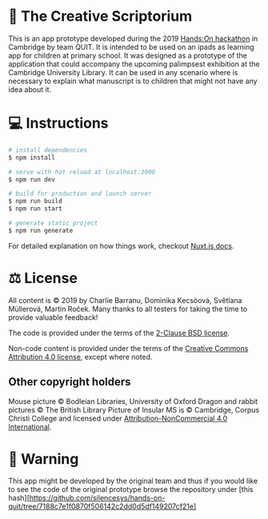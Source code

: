 # 📜 The Creative Scriptorium

This is an app prototype developed during the 2019 [Hands:On hackathon](https://projects.history.qmul.ac.uk/handson/) in Cambridge by team QUIT. It is intended to be used on an ipads as
learning app for children at primary school. It was designed as a prototype of the application that could accompany the upcoming palimpsest exhibition at the Cambridge University Library. It can be used in any scenario where is necessary to explain what manuscript is to children that might not have any idea about it.

# 💻 Instructions

``` bash
# install dependencies
$ npm install

# serve with hot reload at localhost:3000
$ npm run dev

# build for production and launch server
$ npm run build
$ npm run start

# generate static project
$ npm run generate
```

For detailed explanation on how things work, checkout [Nuxt.js docs](https://nuxtjs.org).

# ⚖ License
All content is © 2019 by Charlie Barranu, Dominika Kecsöová, Světlana Müllerová, Martin Roček. Many thanks to all testers for taking the time to provide valuable feedback!

The code is provided under the terms of the [2-Clause BSD license](LICENSE.md).

Non-code content is provided under the terms of the [Creative Commons Attribution 4.0 license](https://creativecommons.org/licenses/by/4.0/), except where noted.

## Other copyright holders
Mouse picture © Bodleian Libraries, University of Oxford
Dragon and rabbit pictures © The British Library
Picture of Insular MS is  © Cambridge, Corpus Christi College and licensed under [Attribution-NonCommercial 4.0 International](https://creativecommons.org/licenses/by/4.0/).

# 👾 Warning
This app might be developed by the original team and thus if you would like to see the code of the original prototype browse the repository under [this hash][https://github.com/silencesys/hands-on-quit/tree/7188c7e1f0870f506142c2dd0d5df149207cf21e]